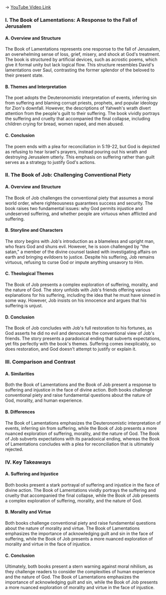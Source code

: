 -> [YouTube Video Link](https://www.youtube.com/watch?v=RxENRH-v0Xk&list=PLh9mgdi4rNeyuvTEbD-Ei0JdMUujXfyWi&index=20&pp=iAQB)

### I. The Book of Lamentations: A Response to the Fall of Jerusalem
#### A. Overview and Structure

The Book of Lamentations represents one response to the fall of Jerusalem, an overwhelming sense of loss, grief, misery, and shock at God's treatment. The book is structured by artificial devices, such as acrostic poems, which give it formal unity but lack logical flow. This structure resembles David's lamentations over Saul, contrasting the former splendor of the beloved to their present state.

#### B. Themes and Interpretation

The poet adopts the Deuteronomistic interpretation of events, inferring sin from suffering and blaming corrupt priests, prophets, and popular ideology for Zion's downfall. However, the descriptions of Yahweh's wrath divert attention from the people's guilt to their suffering. The book vividly portrays the suffering and cruelty that accompanied the final collapse, including children crying for bread, women raped, and men abused.

#### C. Conclusion

The poem ends with a plea for reconciliation in 5:19-22, but God is depicted as refusing to hear Israel's prayers, instead pouring out his wrath and destroying Jerusalem utterly. This emphasis on suffering rather than guilt serves as a strategy to justify God's actions.

### II. The Book of Job: Challenging Conventional Piety
#### A. Overview and Structure

The Book of Job challenges the conventional piety that assumes a moral world order, where righteousness guarantees success and security. The book raises two fundamental issues: why God permits injustice and undeserved suffering, and whether people are virtuous when afflicted and suffering.

#### B. Storyline and Characters

The story begins with Job's introduction as a blameless and upright man, who fears God and shuns evil. However, he is soon challenged by "the satan," a member of the divine counsel tasked with investigating affairs on earth and bringing evildoers to justice. Despite his suffering, Job remains virtuous, refusing to curse God or impute anything unsavory to Him.

#### C. Theological Themes

The Book of Job presents a complex exploration of suffering, morality, and the nature of God. The story unfolds with Job's friends offering various explanations for his suffering, including the idea that he must have sinned in some way. However, Job insists on his innocence and argues that his suffering is unjust.

#### D. Conclusion

The Book of Job concludes with Job's full restoration to his fortunes, as God asserts he did no evil and denounces the conventional view of Job's friends. The story presents a paradoxical ending that subverts expectations, yet fits perfectly with the book's themes. Suffering comes inexplicably, so does restoration, and God doesn't attempt to justify or explain it.

### III. Comparison and Contrast
#### A. Similarities

Both the Book of Lamentations and the Book of Job present a response to suffering and injustice in the face of divine action. Both books challenge conventional piety and raise fundamental questions about the nature of God, morality, and human experience.

#### B. Differences

The Book of Lamentations emphasizes the Deuteronomistic interpretation of events, inferring sin from suffering, while the Book of Job presents a more nuanced exploration of suffering, morality, and the nature of God. The Book of Job subverts expectations with its paradoxical ending, whereas the Book of Lamentations concludes with a plea for reconciliation that is ultimately rejected.

### IV. Key Takeaways
#### A. Suffering and Injustice

Both books present a stark portrayal of suffering and injustice in the face of divine action. The Book of Lamentations vividly portrays the suffering and cruelty that accompanied the final collapse, while the Book of Job presents a complex exploration of suffering, morality, and the nature of God.

#### B. Morality and Virtue

Both books challenge conventional piety and raise fundamental questions about the nature of morality and virtue. The Book of Lamentations emphasizes the importance of acknowledging guilt and sin in the face of suffering, while the Book of Job presents a more nuanced exploration of morality and virtue in the face of injustice.

#### C. Conclusion

Ultimately, both books present a stern warning against moral nihilism, as they challenge readers to consider the complexities of human experience and the nature of God. The Book of Lamentations emphasizes the importance of acknowledging guilt and sin, while the Book of Job presents a more nuanced exploration of morality and virtue in the face of injustice.